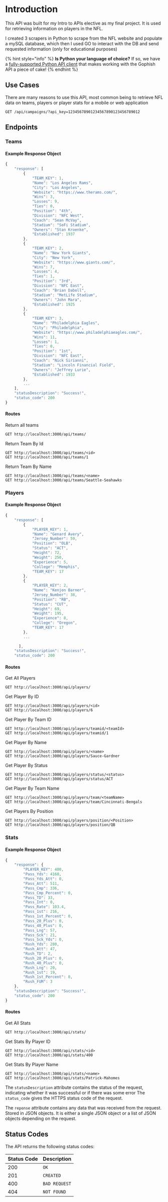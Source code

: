 # Introduction

This API was built for my Intro to APIs elective as my final project. It is used for retrieving information on players in the NFL.

I created 3 scrapers in Python to scrape from the NFL website and populate a mySQL database, which then I used GO to interact with the DB and send requested information (only for educational purposes)

{% hint style="info" %}
**Is Python your language of choice?** If so, we have a [fully-supported Python API client](https://docs.getgophish.com/python-api-client/) that makes working with the Gophish API a piece of cake!
{% endhint %}

## Use Cases

There are many reasons to use this API, most common being to retrieve NFL data on teams, players or player stats for a mobile or web application

```http
GET /api/campaigns/?api_key=12345678901234567890123456789012
```


## Endpoints

### Teams

#### Example Response Object
```javascript
{
    "response": [
        {
            "TEAM_KEY": 1,
            "Name": "Los Angeles Rams",
            "City": "Los Angeles",
            "Website": "https://www.therams.com/",
            "Wins": 3,
            "Losses": 9,
            "Ties": 0,
            "Position": "4th",
            "Division": "NFC West",
            "Coach": "Sean McVay",
            "Stadium": "SoFi Stadium",
            "Owners": "Stan Kroenke",
            "Established": 1937
        },
        {
            "TEAM_KEY": 2,
            "Name": "New York Giants",
            "City": "New York",
            "Website": "https://www.giants.com/",
            "Wins": 7,
            "Losses": 4,
            "Ties": 1,
            "Position": "3rd",
            "Division": "NFC East",
            "Coach": "Brian Daboll",
            "Stadium": "MetLife Stadium",
            "Owners": "John Mara",
            "Established": 1925
        },
        {
            "TEAM_KEY": 3,
            "Name": "Philadelphia Eagles",
            "City": "Philadelphia",
            "Website": "https://www.philadelphiaeagles.com/",
            "Wins": 11,
            "Losses": 1,
            "Ties": 0,
            "Position": "1st",
            "Division": "NFC East",
            "Coach": "Nick Sirianni",
            "Stadium": "Lincoln Financial Field",
            "Owners": "Jeffrey Lurie",
            "Established": 1933
        },
        ...
    ],
    "statusDescription": "Success!",
    "status_code": 200
}
```

#### Routes

Return all teams
```http
GET http://localhost:3000/api/teams/
``` 

Return Team By Id
```http
GET http://localhost:3000/api/teams/<id>
GET http://localhost:3000/api/teams/1
```

Return Team By Name
```http
GET http://localhost:3000/api/teams/<name>
GET http://localhost:3000/api/teams/Seattle-Seahawks
```

### Players

#### Example Response Object
```javascript
{
    "response": [
        {
            "PLAYER_KEY": 1,
            "Name": "Genard Avery",
            "Jersey_Number": 59,
            "Position": "OLB",
            "Status": "ACT",
            "Height": 72,
            "Weight": 250,
            "Experience": 5,
            "College": "Memphis",
            "TEAM_KEY": 17
        },
        {
            "PLAYER_KEY": 2,
            "Name": "Kenjon Barner",
            "Jersey_Number": 38,
            "Position": "RB",
            "Status": "CUT",
            "Height": 69,
            "Weight": 195,
            "Experience": 8,
            "College": "Oregon",
            "TEAM_KEY": 17
        },
        ...
       
      ],
    "statusDescription": "Success!",
    "status_code": 200
```

#### Routes
Get All Players
```https
GET http://localhost:3000/api/players/
```

Get Player By ID
```https
GET http://localhost:3000/api/players/<id>
GET http://localhost:3000/api/players/6
```

Get Player By Team ID
```https
GET http://localhost:3000/api/players/teamid/<teamId>
GET http://localhost:3000/api/players/teamid/1
```

Get Player By Name
```https
GET http://localhost:3000/api/players/<name>
GET http://localhost:3000/api/players/Sauce-Gardner
```

Get Player By Status
```https
GET http://localhost:3000/api/players/status/<status>
GET http://localhost:3000/api/players/status/ACT
```

Get Player By Team Name
```https
GET http://localhost:3000/api/players/team/<teamName>
GET http://localhost:3000/api/players/team/Cincinnati-Bengals
```

Get Players By Position
```https
GET http://localhost:3000/api/players/position/<Position>
GET http://localhost:3000/api/players/position/QB
```


### Stats

#### Example Response Object
```javascript
{
    "response": {
        "PLAYER_KEY": 400,
        "Pass_Yds": 4160,
        "Pass_Yds_Att": 0,
        "Pass_Att": 511,
        "Pass_Cmp": 336,
        "Pass_Cmp_Percent": 0,
        "Pass_TD": 33,
        "Pass_Int": 0,
        "Pass_Rate": 103.4,
        "Pass_1st": 216,
        "Pass_1st_Percent": 0,
        "Pass_20_Plus": 0,
        "Pass_40_Plus": 0,
        "Pass_Lng": 57,
        "Pass_Sck": 21,
        "Pass_Sck_Yds": 0,
        "Rush_Yds": 280,
        "Rush_Att": 47,
        "Rush_TD": 2,
        "Rush_20_Plus": 0,
        "Rush_40_Plus": 0,
        "Rush_Lng": 20,
        "Rush_1st": 19,
        "Rush_1st_Percent": 0,
        "Rush_FUM": 3
    },
    "statusDescription": "Success!",
    "status_code": 200
}
```

#### Routes
Get All Stats
```https
GET http://localhost:3000/api/stats/
```

Get Stats By Player ID
```https
GET http://localhost:3000/api/stats/<id>
GET http://localhost:3000/api/stats/400
```

Get Stats By Player Name
```https
GET http://localhost:3000/api/stats/<name>
GET http://localhost:3000/api/stats/Patrick-Mahomes
```






The `statusDescription` attribute contains the status of the request, indicating whether it was successful or if there was some error
The `status_code` gives the HTTPS status code of the request.

The `reponse` attribute contains any data that was received from the request. Stored in JSON objects. It is either a single JSON object or a list of JSON objects depending on the request.


## Status Codes

The API returns the following status codes:

| Status Code | Description |
| :--- | :--- |
| 200 | `OK` |
| 201 | `CREATED` |
| 400 | `BAD REQUEST` |
| 404 | `NOT FOUND` |

